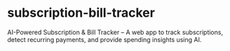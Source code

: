 # subscription-bill-tracker
AI-Powered Subscription &amp; Bill Tracker – A web app to track subscriptions, detect recurring payments, and provide spending insights using AI.
